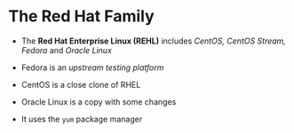 # The Red Hat Family

- The **Red Hat Enterprise Linux (REHL)** includes *CentOS, CentOS Stream, Fedora*
and *Oracle Linux*

- Fedora is an *upstream testing platform*

- CentOS is a close clone of RHEL

- Oracle Linux is a copy with some changes

- It uses the `yum` package manager
